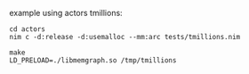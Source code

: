 
example using actors tmillions:

```
cd actors
nim c -d:release -d:usemalloc --mm:arc tests/tmillions.nim
```

```
make 
LD_PRELOAD=./libmemgraph.so /tmp/tmillions
```

